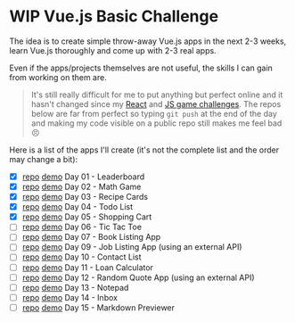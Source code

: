 # WIP Vue.js Basic Challenge

The idea is to create simple throw-away Vue.js apps in the next 2-3 weeks, learn Vue.js thoroughly and come up with 2-3 real apps.

Even if the apps/projects themselves are not useful, the skills I can gain from working on them are.

> It's still really difficult for me to put anything but perfect online and it hasn't changed since my [React](https://github.com/zsoltime/react-basic-challenge) and [JS game challenges](https://github.com/zsoltime/game-challenge). The repos below are far from perfect so typing `git push` at the end of the day and making my code visible on a public repo still makes me feel bad 😣

Here is a list of the apps I'll create (it's not the complete list and the order may change a bit):

- [x] [repo](https://github.com/zsoltime/vue-leaderboard) [demo](https://zsolti.co/vue/leaderboard/) Day 01 - Leaderboard
- [x] [repo](https://github.com/zsoltime/vue-math-game) [demo](https://zsolti.co/vue/math-game/) Day 02 - Math Game
- [x] [repo](https://github.com/zsoltime/vue-recipe-cards) [demo](https://zsolti.co/vue/recipe-cards/) Day 03 - Recipe Cards
- [x] [repo](https://github.com/zsoltime/vue-todo) [demo](https://zsolti.co/vue/todo/) Day 04 - Todo List
- [x] [repo](https://github.com/zsoltime/vue-shopping-cart) [demo](https://zsolti.co/vue/shopping-cart/) Day 05 - Shopping Cart
- [ ] [repo]() [demo]() Day 06 - Tic Tac Toe
- [ ] [repo]() [demo]() Day 07 - Book Listing App
- [ ] [repo]() [demo]() Day 09 - Job Listing App (using an external API)
- [ ] [repo]() [demo]() Day 10 - Contact List
- [ ] [repo]() [demo]() Day 11 - Loan Calculator
- [ ] [repo]() [demo]() Day 12 - Random Quote App (using an external API)
- [ ] [repo]() [demo]() Day 13 - Notepad
- [ ] [repo]() [demo]() Day 14 - Inbox
- [ ] [repo]() [demo]() Day 15 - Markdown Previewer
